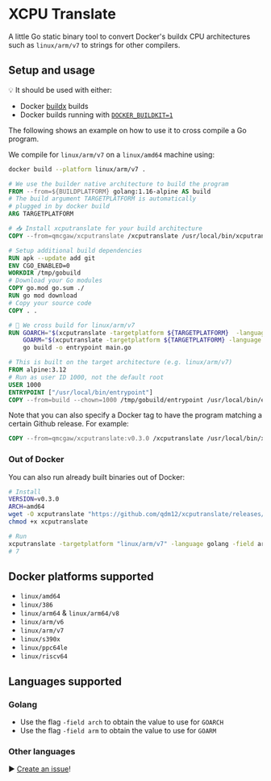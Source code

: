 # XCPU Translate

A little Go static binary tool to convert Docker's buildx CPU architectures such as `linux/arm/v7` to strings for other compilers.

## Setup and usage

💡 It should be used with either:

- Docker [buildx](https://docs.docker.com/buildx/working-with-buildx/) builds
- Docker builds running with [`DOCKER_BUILDKIT=1`](https://docs.docker.com/develop/develop-images/build_enhancements/#to-enable-buildkit-builds)

The following shows an example on how to use it to cross compile a Go program.

We compile for `linux/arm/v7` on a `linux/amd64` machine using:

```sh
docker build --platform linux/arm/v7 .
```

```Dockerfile
# We use the builder native architecture to build the program
FROM --from=${BUILDPLATFORM} golang:1.16-alpine AS build
# The build argument TARGETPLATFORM is automatically
# plugged in by docker build
ARG TARGETPLATFORM

# 📥 Install xcputranslate for your build architecture
COPY --from=qmcgaw/xcputranslate /xcputranslate /usr/local/bin/xcputranslate

# Setup additional build dependencies
RUN apk --update add git
ENV CGO_ENABLED=0
WORKDIR /tmp/gobuild
# Download your Go modules
COPY go.mod go.sum ./
RUN go mod download
# Copy your source code
COPY . .

# 🦾 We cross build for linux/arm/v7
RUN GOARCH="$(xcputranslate -targetplatform ${TARGETPLATFORM}  -language golang -field arch)" \
    GOARM="$(xcputranslate -targetplatform ${TARGETPLATFORM} -language golang -field arm)" \
    go build -o entrypoint main.go

# This is built on the target architecture (e.g. linux/arm/v7)
FROM alpine:3.12
# Run as user ID 1000, not the default root
USER 1000
ENTRYPOINT ["/usr/local/bin/entrypoint"]
COPY --from=build --chown=1000 /tmp/gobuild/entrypoint /usr/local/bin/entrypoint
```

Note that you can also specify a Docker tag to have the program matching a certain Github release. For example:

```Dockerfile
COPY --from=qmcgaw/xcputranslate:v0.3.0 /xcputranslate /usr/local/bin/xcputranslate
```

### Out of Docker

You can also run already built binaries out of Docker:

```sh
# Install
VERSION=v0.3.0
ARCH=amd64
wget -O xcputranslate "https://github.com/qdm12/xcputranslate/releases/download/$VERSION/xcputranslate_$VERSION_linux_$ARCH"
chmod +x xcputranslate

# Run
xcputranslate -targetplatform "linux/arm/v7" -language golang -field arch
# 7
```

## Docker platforms supported

- `linux/amd64`
- `linux/386`
- `linux/arm64` & `linux/arm64/v8`
- `linux/arm/v6`
- `linux/arm/v7`
- `linux/s390x`
- `linux/ppc64le`
- `linux/riscv64`

## Languages supported

### Golang

- Use the flag `-field arch` to obtain the value to use for `GOARCH`
- Use the flag `-field arm` to obtain the value to use for `GOARM`

### Other languages

▶️ [Create an issue](https://github.com/qdm12/xcputranslate/issues/new)!
